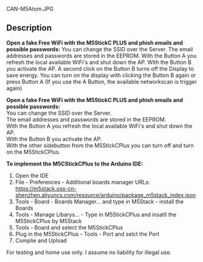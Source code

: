 CAN-M5Atom.JPG

## Description
**Open a fake Free WiFi with the M5StickC PLUS and phish emails and possible passwords:** 
You can change the SSID over the Server. 
The email addresses and passwords are stored in the EEPROM.
With the Button A you refresh the local available WiFi's and shut down the AP.
With the Button B you activate the AP. A second click on the Button B turns off the Display to save energy. You can turn on the display with clicking the Button B again or press Button A (If you use the A Button, the available networkscan is trigger again)

**Open a fake Free WiFi with the M5StickC PLUS and phish emails and possible passwords:**\
You can change the SSID over the Server.\
The email addresses and passwords are stored in the EEPROM.\
With the Button A you refresh the local available WiFi's and shut down the AP.\
With the Button B you activate the AP.\
With the other sidebutton from the M5StickCPlus you can turn off and turn on the M5StickCPlus.

**To implement the M5CStickCPlus to the Arduino IDE:**
1. Open the IDE
2. File - Preferences - Additional boards manager URLs: https://m5stack.oss-cn-shenzhen.aliyuncs.com/resource/arduino/package_m5stack_index.json
3. Tools - Board - Boards Manager... and type in M5Stack - install the Boards
4. Tools - Manage Libarys... - Type in M5StickCPlus and insatll the M5StickCPlus by M5Stack
5. Tools - Board and select the M5StickCPlus
6. Plug in the M5StickCPlus - Tools - Port and selct the Port
7. Complie and Upload

For testing and home use only. I assume no liability for illegal use.
